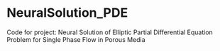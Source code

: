 # NeuralSolution_PDE
 Code for project: Neural Solution of Elliptic Partial Differential Equation Problem for Single Phase Flow in Porous Media
